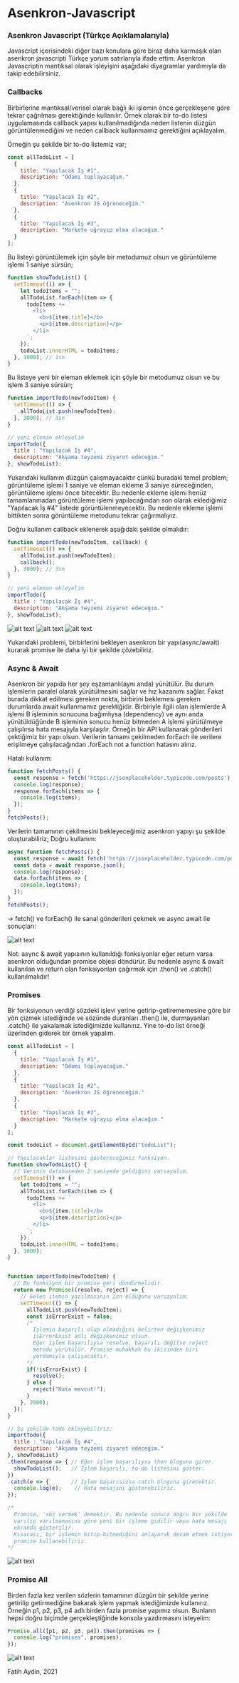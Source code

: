 # Asenkron-Javascript
### Asenkron Javascript (Türkçe Açıklamalarıyla) ###

Javascript içerisindeki diğer bazı konulara göre biraz daha karmaşık olan asenkron javascripti Türkçe yorum satırlarıyla ifade ettim. 
Asenkron Javascriptin mantıksal olarak işleyişini aşağıdaki diyagramlar yardımıyla da takip edebilirsiniz.

### Callbacks ###
Birbirlerine mantıksal/verisel olarak bağlı iki işlemin önce gerçekleşene göre tekrar çağrılması gerektiğinde kullanılır. Örnek olarak bir to-do listesi uygulamasında callback yapısı kullanılmadığında neden listenin düzgün görüntülenmediğini ve neden callback kullanmamız gerektiğini açıklayalım. 

Örneğin şu şekilde bir to-do listemiz var;
```js
const allTodoList = [
  {
    title: "Yapılacak İş #1",
    description: "Odamı toplayacağım."
  },
  {
    title: "Yapılacak İş #2",
    description: "Asenkron JS öğreneceğim."
  },
  {
    title: "Yapılacak İş #3",
    description: "Markete uğrayıp elma alacağım."
  }
];
```

Bu listeyi görüntülemek için şöyle bir metodumuz olsun ve görüntüleme işlemi 1 saniye sürsün;
```js
function showTodoList() {
  setTimeout(() => {
    let todoItems = "";
    allTodoList.forEach(item => {
      todoItems += `
        <li> 
          <b>${item.title}</b>
          <p>${item.description}</p> 
        </li>
      `;
    });
    todoList.innerHTML = todoItems;
  }, 1000); // 1sn
}
```

Bu listeye yeni bir eleman eklemek için şöyle bir metodumuz olsun ve bu işlem 3 saniye sürsün;
```js
function importTodo(newTodoItem) {
  setTimeout(() => {
    allTodoList.push(newTodoItem);
  }, 3000); // 3sn
}

// yeni eleman ekleyelim
importTodo({
  title : "Yapılacak İş #4",
  description: "Akşama teyzemi ziyaret edeceğim."
}, showTodoList);

```

Yukarıdaki kullanım düzgün çalışmayacaktır çünkü buradaki temel problem; görüntüleme işlemi 1 saniye ve eleman ekleme 3 saniye süreceğinden, görüntüleme işlemi önce bitecektir. Bu nedenle ekleme işlemi henüz tamamlanmadan görüntüleme işlemi yapılacağından son olarak eklediğimiz "Yapılacak İş #4" listede görüntülenmeyecektir. Bu nedenle ekleme işlemi bittikten sonra görüntüleme metodunu tekrar çağırmalıyız.

Doğru kullanım callback eklenerek aşağıdaki şekilde olmalıdır:
```js
function importTodo(newTodoItem, callback) {
  setTimeout(() => {
    allTodoList.push(newTodoItem);
    callback();
  }, 3000); // 3sn
}

// yeni eleman ekleyelim
importTodo({
  title : "Yapılacak İş #4",
  description: "Akşama teyzemi ziyaret edeceğim."
}, showTodoList);
```

![alt text](https://github.com/fatay/Asenkron-Javascript/blob/main/callbacks/callback0.png)
![alt text](https://github.com/fatay/Asenkron-Javascript/blob/main/callbacks/callback1.jpg)
![alt text](https://github.com/fatay/Asenkron-Javascript/blob/main/callbacks/callback2.jpg)

Yukarıdaki problemi, birbirlerini bekleyen asenkron bir yapı(async/await) kurarak promise ile daha iyi bir şekilde çözebiliriz.

### Async & Await ###
Asenkron bir yapıda her şey eşzamanlı(aynı anda) yürütülür. Bu durum işlemlerin paralel olarak yürütülmesini sağlar ve hız kazanımı sağlar. Fakat burada dikkat edilmesi gereken nokta, birbirini beklemesi gereken durumlarda await kullanmamız gerektiğidir. Birbiriyle ilgili olan işlemlerde A işlemi B işleminin sonucuna bağımlıysa (dependency) ve aynı anda yürütüldüğünde B işleminin sonucu henüz bitmeden A işlemi yürütülmeye çalışılırsa hata mesajıyla karşılaşılır. Örneğin bir API kullanarak gönderileri çektiğimiz bir yapı olsun. Verilerin tamamı çekilmeden forEach ile verilere erişilmeye çalışılacağından .forEach not a function hatasını alırız.

Hatalı kullanım:
```js
function fetchPosts() {
  const response = fetch('https://jsonplaceholder.typicode.com/posts');
  console.log(response);
  response.forEach(items => {
    console.log(items);
  });
}
fetchPosts();
```

Verilerin tamamının çekilmesini bekleyeceğimiz asenkron yapıyı şu şekilde oluşturabiliriz;
Doğru kullanım:
```js
async function fetchPosts() {
  const response = await fetch('https://jsonplaceholder.typicode.com/posts');
  const data = await response.json();
  console.log(response);
  data.forEach(items => {
    console.log(items);
  });
}
fetchPosts();
```

-> fetch() ve forEach() ile sanal gönderileri çekmek ve async await ile sonuçları:

![alt text](https://github.com/fatay/Asenkron-Javascript/blob/main/async_await/console_result.jpg)

Not: async & await yapısının kullanıldığı fonksiyonlar eğer return varsa asenkron olduğundan promise objesi döndürür. Bu nedenle async & await kullanılan ve return olan fonksiyonları çağırmak için .then() ve .catch() kullanılmalıdır!

### Promises ###
Bir fonksiyonun verdiği sözdeki işlevi yerine getirip-getirememesine göre bir yön çizmek istediğinde ve sözünde duranları .then() ile, durmayanları .catch() ile yakalamak istediğimizde kullanırız. Yine to-do list örneği üzerinden giderek bir örnek yapalım.

```js
const allTodoList = [
  {
    title: "Yapılacak İş #1",
    description: "Odamı toplayacağım."
  },
  {
    title: "Yapılacak İş #2",
    description: "Asenkron JS öğreneceğim."
  },
  {
    title: "Yapılacak İş #3",
    description: "Markete uğrayıp elma alacağım."
  }
];

const todoList = document.getElementById("todoList");

// Yapılacaklar listesini göstereceğimiz fonksiyon.
function showTodoList() {
  // Verinin databaseden 2 saniyede geldiğini varsayalım.
  setTimeout(() => {
    let todoItems = "";
    allTodoList.forEach(item => {
      todoItems += `
        <li> 
          <b>${item.title}</b>
          <p>${item.description}</p> 
        </li>
      `;
    });
    todoList.innerHTML = todoItems;
  }, 1000);
}


function importTodo(newTodoItem) {
  // Bu fonksiyon bir promise geri döndürmelidir.
  return new Promise((resolve, reject) => {
    // Gelen itemın yazılmasının 2sn olduğunu varsayalım.
    setTimeout(() => {
      allTodoList.push(newTodoItem);
      const isErrorExist = false;
      /*
        İşlemin başarılı olup olmadığını belirten değişkenimiz
        isErrorExist adlı değişkenimiz olsun.
        Eğer işlem başarılıysa resolve, başarılı değilse reject
        metodu yürütülür. Promise muhakkak bu ikisinden biri
        yordamıyla çalışacaktır.
      */
      if(!isErrorExist) {
        resolve();
      } else {
        reject("Hata mevcut!");
      }
    }, 2000);
  });
}

// Şu şekilde todo ekleyebiliriz;
importTodo({
  title : "Yapılacak İş #4",
  description: "Akşama teyzemi ziyaret edeceğim."
}, showTodoList)
.then(response => { // Eğer işlem başarılıysa then bloguna girer.
  showTodoList();   // İşlem başarılı, to-do listesini göster.
})
.catch(e => {       // İşlem başarısızsa catch bloguna girecektir.
  console.log(e);    // Hata mesajını gösterebiliriz.
});

/*
  Promise, 'söz vermek' demektir. Bu nedenle sonuca doğru bir şekilde
  varılıp varılmamasına göre yeni bir işleme gidilir veya hata mesajı
  ekranda gösterilir.
  Kısacası, bir işlemin bitip-bitmediğini anlayarak devam etmek istiyorsak
  promise kullanabiliriz.
*/
```

![alt text](https://github.com/fatay/Asenkron-Javascript/blob/main/promises/promise.jpg)

### Promise All ###
Birden fazla kez verilen sözlerin tamamının düzgün bir şekilde yerine getirilip getirmediğine bakarak işlem yapmak istediğimizde kullanırız. Örneğin p1, p2, p3, p4 adlı birden fazla promise yapımız olsun. Bunların hepsi doğru biçimde gerçekleştiğinde konsola yazdırmasını isteyelim:

```js
Promise.all([p1, p2, p3, p4]).then(promises => {
  console.log("promises", promises);
});
```

![alt text](https://github.com/fatay/Asenkron-Javascript/blob/main/promise_all/promise_all.jpg)

Fatih Aydin, 2021
